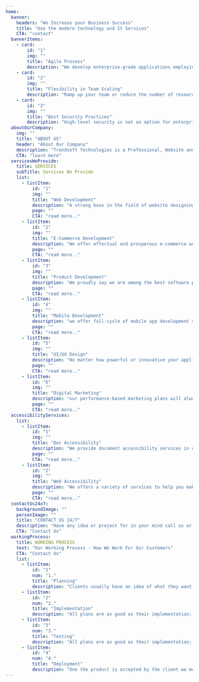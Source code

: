 ```yaml
---
home:
  banner:
    headers: "We Increase your Business Success"
    title: "Use the modern technology and It Services"
    CTA: "contact"
  bannerItems:
    - card:
        id: "1"
        img: ""
        title: "Agile Process"
        description: "We develop enterprise-grade applications employing Agile and Scrum that enables the delivery of  high-priority feature first..."
    - card:
        id: "2"
        img: ""
        title: "Flexibility in Team Scaling"
        description: "Ramp up your team or reduce the number of resources - designers, developers or QAs - anytime as per your needs."
    - card:
        id: "3"
        img: ""
        title: "Best Security Practices"
        description: "High-level security is not an option for enterprise-grade apps - it's a must. We comply with the highest security practices."
  aboutOurCompany:
    img: ""
    title: "ABOUT US"
    header: "About Our Company"
    description: "Trendsoft Technologies is a Professional, Website and Mobile App Development Company that Endeavor on Highly Proficient, Intuitive and Cost-Effective Software solutions. <br/> <br/> Since our Inception, we have been helping companies across all the industries to achieve their Business Goals with Impactful, Business Centric Software Solutions. <br/> <br/> With our cutting-edge technologies, Agile Methodologies and in-depth industry knowledge, we support the Digital Transformation of our clients across all Business Verticals."
    CTA: "learn more"
  servicesWeProvide:
    title: SERVICES
    subTitle: Services We Provide
    list:
      - listItem:
          id: "1"
          img: ""
          title: "Web Development"
          description: "A strong base in the field of website designing development services and made us one of  best Web  Development Company spanned across India."
          page: ""
          CTA: "read more.."
      - listItem:
          id: "2"
          img: ""
          title: "E-Commerce Development"
          description: "We offer effectual and prosperous e-commerce web design, module development, plug-in & solutions for small.."
          page: ""
          CTA: "read more.."
      - listItem:
          id: "3"
          img: ""
          title: "Product Development"
          description: "We proudly say we are among the best software product development companies because we have a best-in-class.."
          page: ""
          CTA: "read more.."
      - listItem:
          id: "4"
          img: ""
          title: "Mobile Development"
          description: "we offer full-cycle of mobile app development services including planning, design, integration, and management.."
          page: ""
          CTA: "read more.."
      - listItem:
          id: "5"
          img: ""
          title: "UI/UX Design"
          description: "No matter how powerful or innovative your application idea is, without a solid, well-thought user interface design,"
          page: ""
          CTA: "read more.."
      - listItem:
          id: "6"
          img: ""
          title: "Digital Marketing"
          description: "our performance-based marketing plans will always deliver the results you pay for.Strategies built.."
          page: ""
          CTA: "read more.."
  accessibilityServices:
    list:
      - listItem:
          id: "1"
          img: ""
          title: "Doc Accessibility"
          description: "We provide document accessibility services in order to assure all documents are compliant with the regulations."
          page: ""
          CTA: "read more.."
      - listItem:
          id: "2"
          img: ""
          title: "Web Accessibility"
          description: "We offers a variety of services to help you make your new or existing website accessible to users ..."
          page: ""
          CTA: "read more.."
  contactUs24x7:
    backgroundImage: ""
    personImage: ""
    title: "CONTACT US 24/7"
    description: "Have any idea or project for in your mind call us or schedule a appointment. Our representative will reply you shortly."
    CTA: "Contact Us"
  workingProcess:
    title: WORKING PROCESS
    text: "Our Working Process - How We Work For Our Customers"
    CTA: "Contact Us"
    list:
      - listItem:
          id: "1"
          num: "1."
          title: "Planning"
          description: "Clients usually have an idea of what they want as the end result, but not what the software should go..."
      - listItem:
          id: "2"
          num: "2."
          title: "Implementation"
          description: "All plans are as good as their implementation; At Trendsoft we understand that and our ..."
      - listItem:
          id: "3"
          num: "3."
          title: "Testing"
          description: "All plans are as good as their implementation; At Trendsoft we understand that and our software..."
      - listItem:
          id: "4"
          num: "4."
          title: "Deployment"
          description: "One the product is accepted by the client we move towards deployment. Our support teams..."
---
```


